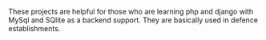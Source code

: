 These projects are helpful for those who are learning php and django with MySql and SQlite as a backend support.
They are basically used in defence establishments.
